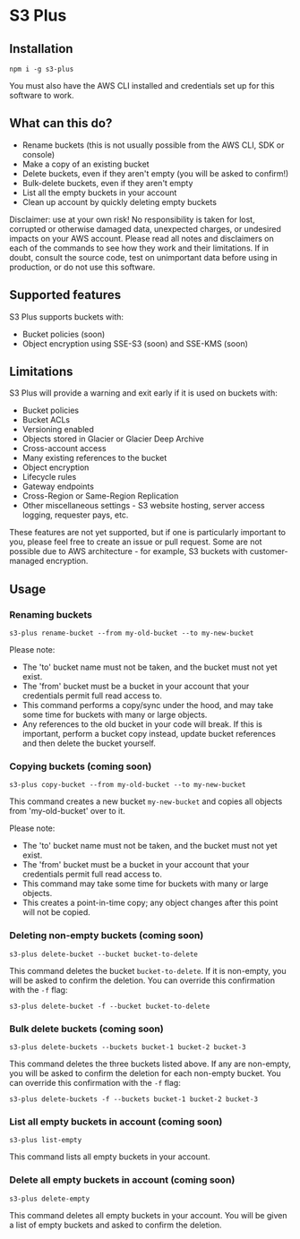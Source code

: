 # S3 Plus

## Installation

`npm i -g s3-plus`

You must also have the AWS CLI installed and credentials set up for this software to work.

## What can this do?

* Rename buckets (this is not usually possible from the AWS CLI, SDK or console)
* Make a copy of an existing bucket
* Delete buckets, even if they aren't empty (you will be asked to confirm!)
* Bulk-delete buckets, even if they aren't empty
* List all the empty buckets in your account
* Clean up account by quickly deleting empty buckets

Disclaimer: use at your own risk! No responsibility is taken for lost, corrupted or otherwise damaged data, unexpected charges, or undesired impacts on your AWS account. Please read all notes and disclaimers on each of the commands to see how they work and their limitations. If in doubt, consult the source code, test on unimportant data before using in production, or do not use this software.

## Supported features

S3 Plus supports buckets with:
* Bucket policies (soon)
* Object encryption using SSE-S3 (soon) and SSE-KMS (soon)

## Limitations

S3 Plus will provide a warning and exit early if it is used on buckets with:
* Bucket policies
* Bucket ACLs
* Versioning enabled
* Objects stored in Glacier or Glacier Deep Archive
* Cross-account access
* Many existing references to the bucket
* Object encryption
* Lifecycle rules
* Gateway endpoints
* Cross-Region or Same-Region Replication
* Other miscellaneous settings - S3 website hosting, server access logging, requester pays, etc.

These features are not yet supported, but if one is particularly important to you, please feel free to create an issue or pull request. Some are not possible due to AWS architecture - for example, S3 buckets with customer-managed encryption.

## Usage

### Renaming buckets

`s3-plus rename-bucket --from my-old-bucket --to my-new-bucket`

Please note:
* The 'to' bucket name must not be taken, and the bucket must not yet exist.
* The 'from' bucket must be a bucket in your account that your credentials permit full read access to.
* This command performs a copy/sync under the hood, and may take some time for buckets with many or large objects.
* Any references to the old bucket in your code will break. If this is important, perform a bucket copy instead, update bucket references and then delete the bucket yourself.

### Copying buckets (coming soon)

`s3-plus copy-bucket --from my-old-bucket --to my-new-bucket`

This command creates a new bucket `my-new-bucket` and copies all objects from 'my-old-bucket' over to it.

Please note:
* The 'to' bucket name must not be taken, and the bucket must not yet exist.
* The 'from' bucket must be a bucket in your account that your credentials permit full read access to.
* This command may take some time for buckets with many or large objects.
* This creates a point-in-time copy; any object changes after this point will not be copied.

### Deleting non-empty buckets (coming soon)

`s3-plus delete-bucket --bucket bucket-to-delete`

This command deletes the bucket `bucket-to-delete`. If it is non-empty, you will be asked to confirm the deletion. You can override this confirmation with the `-f` flag:

`s3-plus delete-bucket -f --bucket bucket-to-delete`

### Bulk delete buckets (coming soon)

`s3-plus delete-buckets --buckets bucket-1 bucket-2 bucket-3`

This command deletes the three buckets listed above. If any are non-empty, you will be asked to confirm the deletion for each non-empty bucket. You can override this confirmation with the `-f` flag:

`s3-plus delete-buckets -f --buckets bucket-1 bucket-2 bucket-3`

### List all empty buckets in account (coming soon)

`s3-plus list-empty`

This command lists all empty buckets in your account.

### Delete all empty buckets in account (coming soon)

`s3-plus delete-empty`

This command deletes all empty buckets in your account. You will be given a list of empty buckets and asked to confirm the deletion.